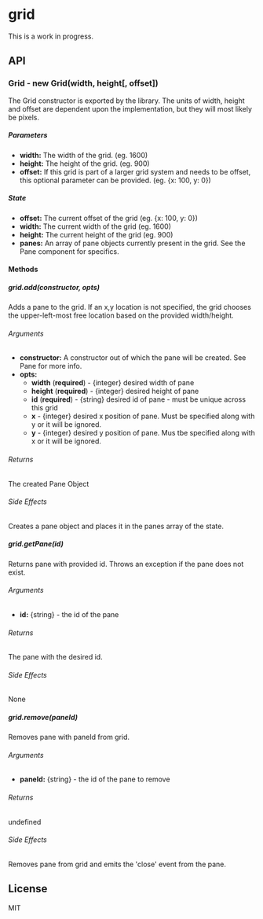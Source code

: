 # grid
This is a work in progress.

## API
### Grid - new Grid(width, height[, offset])
The Grid constructor is exported by the library.
The units of width, height and offset are dependent upon the implementation, but they will most likely be pixels.
##### Parameters
* **width:** The width of the grid. (eg. 1600)
* **height:** The height of the grid. (eg. 900)
* **offset:** If this grid is part of a larger grid system and needs to be offset, this optional parameter can be provided. (eg. {x: 100, y: 0})

##### State
* **offset:** The current offset of the grid (eg. {x: 100, y: 0})
* **width:** The current width of the grid (eg. 1600)
* **height:** The current height of the grid (eg. 900)
* **panes:** An array of pane objects currently present in the grid. See the Pane component for specifics.

#### Methods
##### **grid.add**(constructor, opts)
Adds a pane to the grid. If an x,y location is not specified, the grid chooses the upper-left-most free location based on the provided width/height.
###### Arguments
  * **constructor:** A constructor out of which the pane will be created. See Pane for more info.
  * **opts:**
    * **width** (**required**) - {integer} desired width of pane
    * **height** (**required**) - {integer} desired height of pane
    * **id** (**required**) - {string} desired id of pane - must be unique across this grid
    * **x** - {integer} desired x position of pane. Must be specified along with y or it will be ignored.
    * **y** - {integer} desired y position of pane. Mus tbe specified along with x or it will be ignored.

###### Returns
The created Pane Object

###### Side Effects
Creates a pane object and places it in the panes array of the state.

##### **grid.getPane**(id)
Returns pane with provided id. Throws an exception if the pane does not exist.
###### Arguments
  * **id:** {string} - the id of the pane

###### Returns
The pane with the desired id.

###### Side Effects
None

##### **grid.remove**(paneId)
Removes pane with paneId from grid.
###### Arguments
  * **paneId:** {string} - the id of the pane to remove

###### Returns
undefined

###### Side Effects
Removes pane from grid and emits the 'close' event from the pane.

## License
MIT
